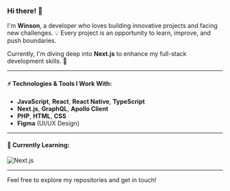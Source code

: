 ### Hi there! 👋

I'm **Winson**, a developer who loves building innovative projects and facing new challenges. 💡 Every project is an opportunity to learn, improve, and push boundaries.

Currently, I'm diving deep into **Next.js** to enhance my full-stack development skills. 🌟

---

#### ⚡ Technologies & Tools I Work With:
- **JavaScript**, **React**, **React Native**, **TypeScript**
- **Next.js**, **GraphQL**, **Apollo Client**
- **PHP**, **HTML**, **CSS**
- **Figma** (UI/UX Design)

---

#### 🌱 Currently Learning:
![Next.js](https://img.shields.io/badge/Next.js-000?style=for-the-badge&logo=nextdotjs&logoColor=white)

---

Feel free to explore my repositories and get in touch!

<!--
**Winson-git/Winson-git** is a ✨ _special_ ✨ repository because its `README.md` (this file) appears on your GitHub profile.

Here are some ideas to get you started:

- 🔭 I’m currently working on ...
- 🌱 I’m currently learning ...
- 👯 I’m looking to collaborate on ...
- 🤔 I’m looking for help with ...
- 💬 Ask me about ...
- 📫 How to reach me: ...
- 😄 Pronouns: ...
- ⚡ Fun fact: ...
-->
